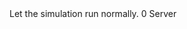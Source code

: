 <function name="IVP_NoSkip" parent="physenv" type="libraryfield">
	<description>
		Let the simulation run normally.
	</description>
	<value>0</value>
	<realm>Server</realm>
</function>